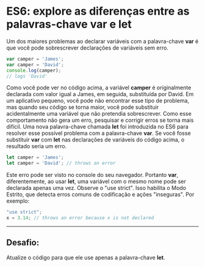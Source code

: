 # ES6: explore as diferenças entre as palavras-chave var e let

Um dos maiores problemas ao declarar variáveis ​​com a palavra-chave **var** é que você pode sobrescrever declarações de variáveis ​​sem erro.

```javascript
var camper = 'James';
var camper = 'David';
console.log(camper);
// logs 'David'
```

Como você pode ver no código acima, a variável **camper** é originalmente declarada com valor igual a James, em seguida, substituída por David. Em um aplicativo pequeno, você pode não encontrar esse tipo de problema, mas quando seu código se torna maior, você pode substituir acidentalmente uma variável que não pretendia sobrescrever. Como esse comportamento não gera um erro, pesquisar e corrigir erros se torna mais difícil.
Uma nova palavra-chave chamada **let** foi introduzida no ES6 para resolver esse possível problema com a palavra-chave **var**. Se você fosse substituir **var** com **let** nas declarações de variáveis do código acima, o resultado seria um erro.

```javascript
let camper = 'James';
let camper = 'David'; // throws an error
```

Este erro pode ser visto no console do seu navegador. Portanto **var**, diferentemente, ao usar **let**, uma variável com o mesmo nome pode ser declarada apenas uma vez. Observe o "use strict". Isso habilita o Modo Estrito, que detecta erros comuns de codificação e ações "inseguras". Por exemplo:

```javascript
"use strict";
x = 3.14; // throws an error because x is not declared
```
---

## Desafio:

Atualize o código para que ele use apenas a palavra-chave **let**.